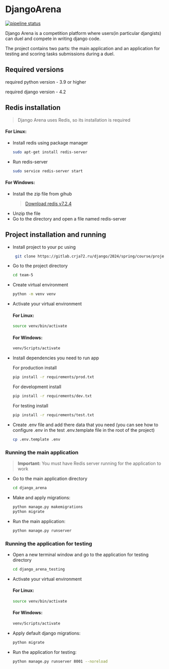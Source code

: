 # DjangoArena

[![pipeline status](https://gitlab.crja72.ru/django/2024/spring/course/projects/team-5/badges/main/pipeline.svg)](https://gitlab.crja72.ru/django/2024/spring/course/projects/team-5/-/commits/main)

Django Arena is a competition platform where users(in particular djangists) can duel and compete in writing django code.

The project contains two parts: the main application and an application for testing and scoring tasks submissions during a duel.

## Required versions

required python version - 3.9 or higher

required django version - 4.2

## Redis installation
> Django Arena uses Redis, so its installation is required

#### For Linux:

- Install redis using package manager

  ```bash
  sudo apt-get install redis-server
  ```

- Run redis-server

  ```bash
  sudo service redis-server start
  ```

#### For Windows:

- Install the zip file from gihub

  > [Download redis v7.2.4](https://github.com/redis-windows/redis-windows/releases/download/7.2.4/Redis-7.2.4-Windows-x64-cygwin.zip)

* Unzip the file
* Go to the directory and open a file named redis-server

## Project installation and running

- Install project to your pc using

  ```bash
   git clone https://gitlab.crja72.ru/django/2024/spring/course/projects/team-5.git
  ```

- Go to the project directory

  ```bash
  cd team-5
  ```

- Create virtual environment

  ```bash
  python -m venv venv
  ```

- Activate your virtual environment

  #### For Linux:

  ```bash
  source venv/bin/activate
  ```

  #### For Windows:

  ```bash
  venv/Scripts/activate
  ```

- Install dependencies you need to run app

  For production install

  ```bash
  pip install -r requirements/prod.txt
  ```

  For development install

  ```bash
  pip install -r requirements/dev.txt
  ```

  For testing install

  ```bash
  pip install -r requirements/test.txt
  ```

- Create .env file and add there data that you need
  (you can see how to configure .env in the
  test .env.template file in the root of the project)

  ```bash
  cp .env.template .env
  ```

### Running the main application

> **Important:** You must have Redis server running for the application to work

- Go to the main application directory

  ```bash
  cd django_arena
  ```

- Make and apply migrations:

  ```bash
  python manage.py makemigrations
  python migrate
  ```

- Run the main application:

  ```bash
  python manage.py runserver
  ```

### Running the application for testing

- Open a new terminal window and go to the application for testing directory

  ```bash
  cd django_arena_testing
  ```

- Activate your virtual environment

  #### For Linux:

  ```bash
  source venv/bin/activate
  ```

  #### For Windows:

  ```bash
  venv/Scripts/activate
  ```

- Apply default django migrations:

  ```bash
  python migrate
  ```

- Run the application for testing:

  ```bash
  python manage.py runserver 8001 --noreload
  ```
